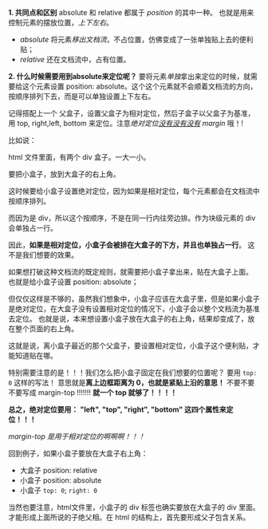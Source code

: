 **1. 共同点和区别**
absolute 和 relative 都属于 *position* 的其中一种。
也就是用来控制元素的摆放位置，*上下左右*。

- *absolute* 将元素*移出文档流*，不占位置，仿佛变成了一张单独贴上去的便利贴；
- *relative* 还在文档流中，占有位置。

**2. 什么时候需要用到absolute来定位呢？**
要将元素*单独*拿出来定位的时候，就需要给这个元素设置 position: absolute。这个这个元素就不会顺着文档流的方向，按顺序排列下去，而是可以单独设置上下左右。

记得搭配上一个 父盒子，设置父盒子为相对定位，然后子盒子以父盒子为基准，用 top, right,left, bottom 来定位。注意*绝对定位<u>没有没有没有</u> margin* 哦！!

比如说：

html 文件里面，有两个 div 盒子。一大一小。

要把小盒子，放到大盒子的右上角。

这时候要给小盒子设置绝对定位，因为如果是相对定位，每个元素都会在文档流中按顺序排列。

而因为是 div，所以这个按顺序，不是在同一行内往旁边排。作为块级元素的 div 会单独占一行。

因此，**如果是相对定位，小盒子会被排在大盒子的下方，并且也单独占一行**。
这不是我们想要的效果。

如果想打破这种文档流的既定规则，就需要把小盒子拿出来，贴在大盒子上面。
也就是给小盒子设置 position: absolute；

但仅仅这样是不够的，虽然我们想象中，小盒子应该在大盒子里，但是如果小盒子是绝对定位，在大盒子没有设置相对定位的情况下，小盒子会以整个文档流为基准去定位。
也就是说，本来想设置小盒子放在大盒子的右上角，结果却变成了，放在整个页面的右上角。

这就是说，离小盒子最近的那个父盒子，要设置相对定位，小盒子这个便利贴，才能知道贴在哪。

特别需要注意的是！！！我们怎么把小盒子固定在我们想要的位置呢？
要用 `top: 0` 这样的写法！
意思就是**离上边框距离为 0，也就是紧贴上沿的意思！**
不要不要不要写成 margin-top !!!!!!! **就一个 top 就够了！！！！**

**总之，绝对定位要用：**
**"left", "top", "right", "bottom" 这四个属性来定位！！！**

*margin-top 是用于相对定位的啊啊啊！！！*

回到例子，如果小盒子要放在大盒子右上角：
- 大盒子 position: relative
- 小盒子 position: absolute
- 小盒子 `top: 0`; `right: 0`

当然也要注意，html文件里，小盒子的 div 标签也确实要放在大盒子的 div 里面。才能形成上面所说的子绝父相。在 html 的结构上，首先要形成父子包含关系。







